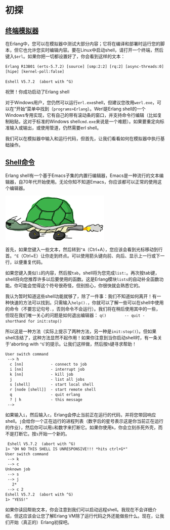 # 初探

## [终端模拟器](#the-shell)

在Erlang中，您可以在模拟器中测试大部分内容；它将在编译和部署时运行您的脚本，但它也允许您实时编辑内容。要在Linux中启动shell，请打开一个终端，然后键入`$erl`。如果你把一切都设置好了，你会看到这样的文本：

```shell
Erlang R13B01 (erts-5.7.2) [source] [smp:2:2] [rq:2] [async-threads:0] [hipe] [kernel-poll:false]

Eshell V5.7.2  (abort with ^G)
```

祝贺！你成功启动了Erlang shell

对于Windows用户，您仍然可以运行`erl.exe`shell，但建议您改用`werl.exe`，可以在“开始”菜单中找到（`programs>Erlang`）。Werl是Erlang shell的一个Windows专用实现，它有自己的带有滚动条的窗口，并支持命令行编辑（比如复制粘贴，这对于标准的Windows shell`cmd.exe`来说是一个难题）。如果要重定向标准输入或输出，或使用管道，仍然需要erl shell。

我们可以在模拟器中输入和运行代码，但首先，让我们看看如何在模拟器中执行基础操作。

## [Shell命令](#shell-commands)

Erlang shell有一个基于Emacs子集的内置行编辑器，Emacs是一种流行的文本编辑器，自70年代开始使用。无论你知不知道Emacs，你应该都可以正常的使用这个编辑器。

![super turtle](../img/shell.png "In your face, Hare!")

首先，如果您键入一些文本，然后转到`^A`（Ctrl+A），您应该会看到光标移动到行首。`^E`（Ctrl+E）让你走到终点。可以使用箭头键向前、向后、显示上一行或下一行，以便重复代码。

如果您键入类似`li`的内容，然后按`tab`，shell将为您完成`list:`。再次按tab键，shell将向您推荐许多以后要使用的函数。这是Erlang模块`lists`的自动补全函数功能。你可能会觉得这个符号很奇怪，但别担心，你很快就会熟悉它的。

我认为暂时知道这些shell功能就够了，除了一件事：我们不知道如何离开！有一种快速的方法可以找到。只需输入`help().`，你就可以了解一些可以在shell中使用的命令（不要忘记句号`.`，否则命令不会运行）。我们将在稍后使用其中的一些，但现在我们唯一关心的问题是如何退出编辑器：
`q()        -- quit - shorthand for init:stop()`

所以这是一种方法（实际上提示了两种方法，另一种是`init:stop()`）。但如果shell冻结了，这种方法显然不起作用！如果你注意到当你启动shell时，有一条关于'aborting with `^G`'的提示。让我们这样做，然后按`h`键寻求帮助！

```shell
User switch command
 --> h
  c [nn]            - connect to job
  i [nn]            - interrupt job
  k [nn]            - kill job
  j                 - list all jobs
  s [shell]         - start local shell
  r [node [shell]]  - start remote shell
  q                 - quit erlang
  ? | h             - this message
 -->
```

如果输入`i`，然后输入`c`，Erlang会停止当前正在运行的代码，并将您带回响应shell。`j`会给你一个正在运行的进程列表（数字后的星号表示这是你当前正在运行的作业），然后你可以用`i`和数字来打断它。如果你使用`k`，你会立刻杀死外壳，而不是打断它。按`s`开始一个新的。

```shell
 Eshell V5.7.2  (abort with ^G)
1> "OH NO THIS SHELL IS UNRESPONSIVE!!! *hits ctrl+G*"
User switch command
 --> k
 --> c
Unknown job
 --> s
 --> j
   2* 
 --> c 2
Eshell V5.7.2  (abort with ^G)
1> "YESS!"
```

如果你读回帮助文本，你会注意到我们可以启动远程shell。我现在不会详细介绍，但这应该会让您了解Erlang VM除了运行代码之外还能做些什么。现在，让我们开始（真正的）Erlang初探吧。
